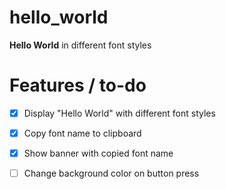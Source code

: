 # hello_world

**Hello World** in different font styles


# Features / to-do

- [x] Display "Hello World" with different font styles
- [x] Copy font name to clipboard

- [x] Show banner with copied font name 

- [ ] Change background color on button press




